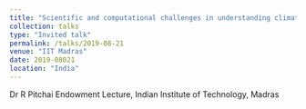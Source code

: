 ```yaml
---
title: "Scientific and computational challenges in understanding climate change"
collection: talks
type: "Invited talk"
permalink: /talks/2019-08-21
venue: "IIT Madras"
date: 2019-08021
location: "India"
---
```


Dr R Pitchai Endowment Lecture, Indian Institute of Technology, Madras



